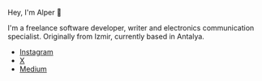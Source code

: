 Hey, I'm Alper 👋

I'm a freelance software developer, writer and electronics communication specialist. Originally from Izmir, currently based in Antalya.
 
- [Instagram](https://instagram.com/conexpsec)  
- [X](https://x.com/conexpsec)
- [Medium](https://medium.com/@alpersefa) 
